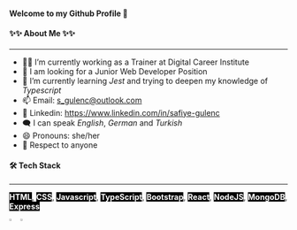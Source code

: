 #### Welcome to my Github Profile 👋

#### ✨✨ About Me ✨✨

---

- 👩‍🏫 I’m currently working as a Trainer at Digital Career Institute
- 📢 I am looking for a Junior Web Developer Position
- 🌱 I’m currently learning _Jest_ and trying to deepen my knowledge of _Typescript_
- 📫 Email: <s_gulenc@outlook.com>
- 🔗 Linkedin: <https://www.linkedin.com/in/safiye-gulenc>
- 🗨️ I can speak _English_, _German_ and _Turkish_
- 😄 Pronouns: she/her
- 🙌 Respect to anyone

#### 🛠 Tech Stack

---

<span style="background-color:black;color:white;font-weight:bold">HTML</span>, <span style="background-color:black;color:white;font-weight:bold">CSS</span>, <span style="background-color:black;color:white;font-weight:bold">Javascript</span>, <span style="background-color:black;color:white;font-weight:bold">TypeScript</span>, <span style="background-color:black;color:white;font-weight:bold">Bootstrap</span>, <span style="background-color:black;color:white;font-weight:bold">React</span>, <span style="background-color:black;color:white;font-weight:bold">NodeJS</span>, <span style="background-color:black;color:white;font-weight:bold">MongoDB</span>, <span style="background-color:black;color:white;font-weight:bold">Express</span>

<!-- [![Readme Card](https://github-readme-stats.vercel.app/api/pin/?username=frausafiye&repo=github-readme-stats)](https://github.com/frausafiye/github-readme-stats)

[![Top Langs](https://github-readme-stats.vercel.app/api/top-langs/?username=frausafiye)](https://github.com/frausafiye/github-readme-stats) -->
<div style="display:flex">
<a href="https://github.com/frausafiye/github-readme-stats">
  <img  src="https://github-readme-stats.vercel.app/api?username=frausafiye&theme=dark&show_icons=true" width="30%"/>
</a>
<a href="https://github.com/frausafiye/github-readme-stats">
  <img  src="https://github-readme-stats.vercel.app/api/top-langs/?username=frausafiye&layout=compact&theme=dark" width="30%"/>
</a>
</div>
